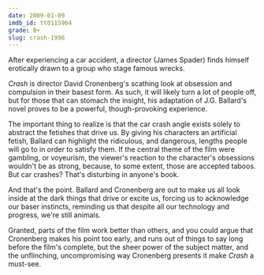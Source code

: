 ```yaml
---
date: 2009-01-09
imdb_id: tt0115964
grade: B+
slug: crash-1996
---
```


After experiencing a car accident, a director (James Spader) finds himself erotically drawn to a group who stage famous wrecks.

_Crash_ is director David Cronenberg's scathing look at obsession and compulsion in their basest form. As such, it will likely turn a lot of people off, but for those that can stomach the insight, his adaptation of J.G. Ballard's novel proves to be a powerful, though-provoking experience.

The important thing to realize is that the car crash angle exists solely to abstract the fetishes that drive us. By giving his characters an artificial fetish, Ballard can highlight the ridiculous, and dangerous, lengths people will go to in order to satisfy them. If the central theme of the film were gambling, or voyeurism, the viewer's reaction to the character's obsessions wouldn't be as strong, because, to some extent, those are accepted taboos. But car crashes? That's disturbing in anyone's book.

And that's the point. Ballard and Cronenberg are out to make us all look inside at the dark things that drive or excite us, forcing us to acknowledge our baser instincts, reminding us that despite all our technology and progress, we're still animals.

Granted, parts of the film work better than others, and you could argue that Cronenberg makes his point too early, and runs out of things to say long before the film's complete, but the sheer power of the subject matter, and the unflinching, uncompromising way Cronenberg presents it make _Crash_ a must-see.
